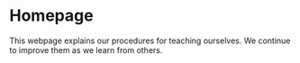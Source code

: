 # Homepage   

This webpage explains our procedures for teaching ourselves. We continue to improve them as we learn from others.    

